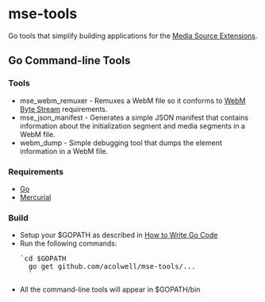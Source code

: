 mse-tools
=========================================

Go tools that simplify building applications for the 
[Media Source Extensions](http://dvcs.w3.org/hg/html-media/raw-file/tip/media-source/media-source.html).

## Go Command-line Tools
### Tools
* mse\_webm\_remuxer - Remuxes a WebM file so it conforms to [WebM Byte Stream](http://dvcs.w3.org/hg/html-media/raw-file/tip/media-source/media-source.html#webm) requirements. 
* mse\_json\_manifest - Generates a simple JSON manifest that contains information about the initialization segment and media segments in a WebM file.
* webm\_dump - Simple debugging tool that dumps the element information in a WebM file.

### Requirements
* [Go](http://golang.org/)
* [Mercurial](http://mercurial.selenic.com/)

### Build
- Setup your $GOPATH as described in [How to Write Go Code](http://golang.org/doc/code.html)
- Run the following commands:
    <pre>`cd $GOPATH
    go get github.com/acolwell/mse-tools/...
    `</pre>
- All the command-line tools will appear in $GOPATH/bin
